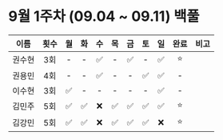 # 9월 1주차 (09.04 ~ 09.11) 백풀

|  이름  | 횟수 | 월  | 화  | 수  | 목  | 금  | 토  | 일  | 완료 | 비고 |
| :----: | :--: | :-: | :-: | :-: | :-: | :-: | :-: | :-: | :--: | :--: |
| 권수현 | 3회  |  -  |  -  | ✅  |  -  | ✅  |  -  | ✅  | ⭐️  |      |
| 권용민 | 4회  |  -  |  -  | ✅  |  -  |  -  | ✅  | ✅  |  -   |      |
| 이수현 | 3회  | ✅  |  -  |  -  |  -  |  -  |  -  | ✅  |  -   |      |
| 김민주 | 5회  | ✅  | ✅  | ❌  | ✅  | ✅  | ✅  | ✅  | ⭐️  |      |
| 김강민 | 5회  | ✅  | ✅  | ❌  | ✅  | ✅  | ✅  | ❌  | ⭐️  |      |

